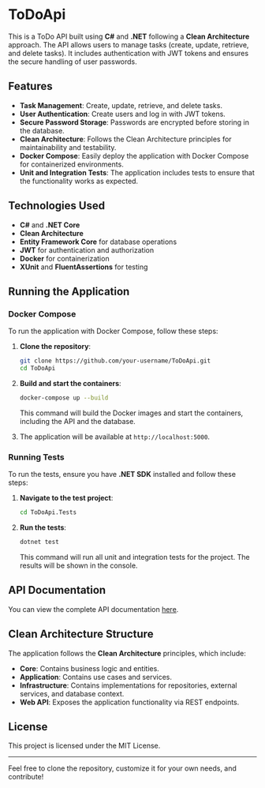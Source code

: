 # ToDoApi

This is a ToDo API built using **C#** and **.NET** following a **Clean Architecture** approach. The API allows users to manage tasks (create, update, retrieve, and delete tasks). It includes authentication with JWT tokens and ensures the secure handling of user passwords.

## Features

- **Task Management**: Create, update, retrieve, and delete tasks.
- **User Authentication**: Create users and log in with JWT tokens.
- **Secure Password Storage**: Passwords are encrypted before storing in the database.
- **Clean Architecture**: Follows the Clean Architecture principles for maintainability and testability.
- **Docker Compose**: Easily deploy the application with Docker Compose for containerized environments.
- **Unit and Integration Tests**: The application includes tests to ensure that the functionality works as expected.

## Technologies Used

- **C#** and **.NET Core**
- **Clean Architecture**
- **Entity Framework Core** for database operations
- **JWT** for authentication and authorization
- **Docker** for containerization
- **XUnit** and **FluentAssertions** for testing

## Running the Application

### Docker Compose

To run the application with Docker Compose, follow these steps:

1. **Clone the repository**:
    ```bash
    git clone https://github.com/your-username/ToDoApi.git
    cd ToDoApi
    ```

2. **Build and start the containers**:
    ```bash
    docker-compose up --build
    ```

    This command will build the Docker images and start the containers, including the API and the database.

3. The application will be available at `http://localhost:5000`.

### Running Tests

To run the tests, ensure you have **.NET SDK** installed and follow these steps:

1. **Navigate to the test project**:
    ```bash
    cd ToDoApi.Tests
    ```

2. **Run the tests**:
    ```bash
    dotnet test
    ```

    This command will run all unit and integration tests for the project. The results will be shown in the console.

## API Documentation

You can view the complete API documentation [here](https://documenter.getpostman.com/view/22840933/2sAYJ7fJtP).

## Clean Architecture Structure

The application follows the **Clean Architecture** principles, which include:

- **Core**: Contains business logic and entities.
- **Application**: Contains use cases and services.
- **Infrastructure**: Contains implementations for repositories, external services, and database context.
- **Web API**: Exposes the application functionality via REST endpoints.

## License

This project is licensed under the MIT License.

---

Feel free to clone the repository, customize it for your own needs, and contribute!
